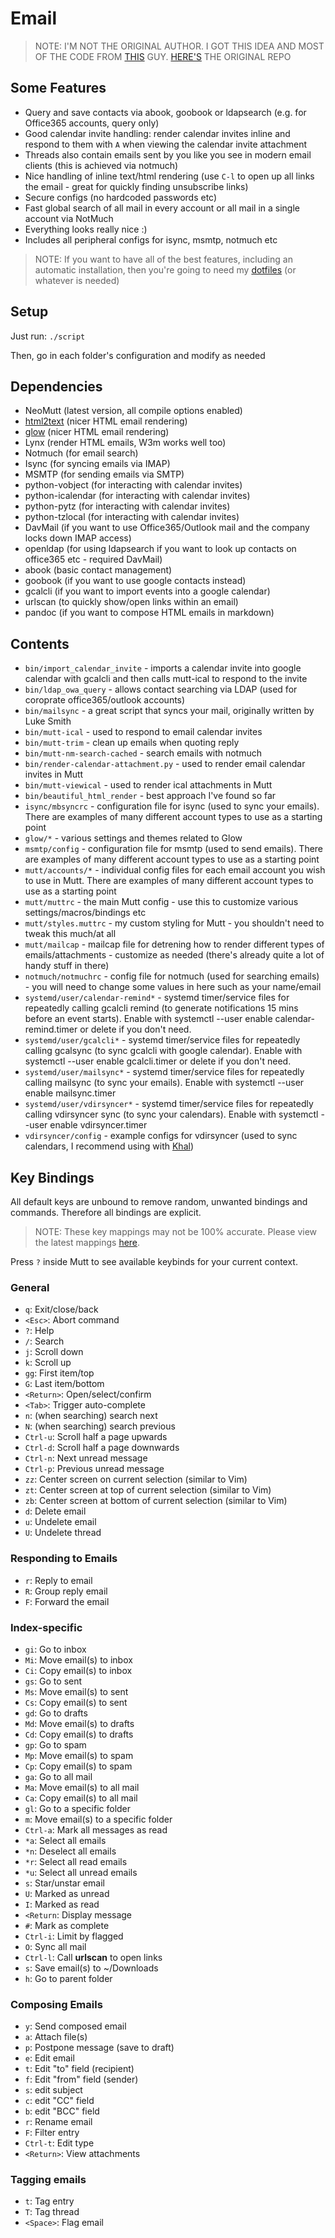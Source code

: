 # Email

> NOTE: I'M NOT THE ORIGINAL AUTHOR. I GOT THIS IDEA AND MOST OF THE CODE FROM
> [THIS](https://github.com/ceuk) GUY. [HERE'S](https://github.com/ceuk/mutt_dotfiles)
> THE ORIGINAL REPO

## Some Features

* Query and save contacts via abook, goobook or ldapsearch (e.g. for Office365
  accounts, query only)
* Good calendar invite handling: render calendar invites inline and respond to
  them with `A` when viewing the calendar invite attachment
* Threads also contain emails sent by you like you see in modern email clients
  (this is achieved via notmuch)
* Nice handling of inline text/html rendering (use `C-l` to open up all links the
  email - great for quickly finding unsubscribe links)
* Secure configs (no hardcoded passwords etc)
* Fast global search of all mail in every account or all mail in a single
  account via NotMuch
* Everything looks really nice :)
* Includes all peripheral configs for isync, msmtp, notmuch etc

> NOTE: If you want to have all of the best features, including an automatic installation,
> then you're going to need my
> [dotfiles](https://github.com/SingularisArt/Singularis) (or whatever is
> needed)

## Setup

Just run: `./script`

Then, go in each folder's configuration and modify as needed

## Dependencies

* NeoMutt (latest version, all compile options enabled)
* [html2text](https://pypi.org/project/html2text/) (nicer HTML email rendering)
* [glow](https://github.com/charmbracelet/glow) (nicer HTML email rendering)
* Lynx (render HTML emails, W3m works well too)
* Notmuch (for email search)
* Isync (for syncing emails via IMAP)
* MSMTP (for sending emails via SMTP)
* python-vobject (for interacting with calendar invites)
* python-icalendar (for interacting with calendar invites)
* python-pytz (for interacting with calendar invites)
* python-tzlocal (for interacting with calendar invites)
* DavMail (if you want to use Office365/Outlook mail and the company locks down
  IMAP access)
* openldap (for using ldapsearch if you want to look up contacts on office365
  etc - required DavMail)
* abook (basic contact management)
* goobook (if you want to use google contacts instead)
* gcalcli (if you want to import events into a google calendar)
* urlscan (to quickly show/open links within an email)
* pandoc (if you want to compose HTML emails in markdown)

## Contents

* `bin/import_calendar_invite` - imports a calendar invite into google calendar
  with gcalcli and then calls mutt-ical to respond to the invite
* `bin/ldap_owa_query` - allows contact searching via LDAP (used for coroprate
  office365/outlook accounts)
* `bin/mailsync` - a great script that syncs your mail, originally written by
  Luke Smith
* `bin/mutt-ical` - used to respond to email calendar invites
* `bin/mutt-trim` - clean up emails when quoting reply
* `bin/mutt-nm-search-cached` - search emails with notmuch
* `bin/render-calendar-attachment.py` - used to render email calendar invites
  in Mutt
* `bin/mutt-viewical` - used to render ical attachments in Mutt
* `bin/beautiful_html_render` - best approach I've found so far
* `isync/mbsyncrc` - configuration file for isync (used to sync your emails).
  There are examples of many different account types to use as a starting point
* `glow/*` - various settings and themes related to Glow
* `msmtp/config` - configuration file for msmtp (used to send emails). There
  are examples of many different account types to use as a starting point
* `mutt/accounts/*` - individual config files for each email account you wish
  to use in Mutt. There are examples of many different account types to use as
  a starting point
* `mutt/muttrc` - the main Mutt config - use this to customize various
  settings/macros/bindings etc
* `mutt/styles.muttrc` - my custom styling for Mutt - you shouldn't need to
  tweak this much/at all
* `mutt/mailcap` - mailcap file for detrening how to render different types of
  emails/attachments - customize as needed (there's already quite a lot of
  handy stuff in there)
* `notmuch/notmuchrc` - config file for notmuch (used for searching emails) -
  you will need to change some values in here such as your name/email
* `systemd/user/calendar-remind*` - systemd timer/service files for repeatedly
  calling gcalcli remind (to generate notifications 15 mins before an event
  starts). Enable with systemctl --user enable calendar-remind.timer or delete
  if you don't need.
* `systemd/user/gcalcli*` - systemd timer/service files for repeatedly calling
  gcalsync (to sync gcalcli with google calendar). Enable with systemctl --user
  enable gcalcli.timer or delete if you don't need.
* `systemd/user/mailsync*` - systemd timer/service files for repeatedly calling
  mailsync (to sync your emails). Enable with systemctl --user enable
  mailsync.timer
* `systemd/user/vdirsyncer*` - systemd timer/service files for repeatedly
  calling vdirsyncer sync (to sync your calendars). Enable with systemctl
  --user enable vdirsyncer.timer
* `vdirsyncer/config` - example configs for vdirsyncer (used to sync calendars,
  I recommend using with [Khal](https://github.com/pimutils/khal))

## Key Bindings

All default keys are unbound to remove random, unwanted bindings and commands.
Therefore all bindings are explicit.

> NOTE: These key mappings may not be 100% accurate. Please view the latest
> mappings [here](mutt/keys/binds.muttrc).

Press `?` inside Mutt to see available keybinds for your current context.

### General

* `q`:        Exit/close/back
* `<Esc>`:    Abort command
* `?`:        Help
* `/`:        Search
* `j`:        Scroll down
* `k`:        Scroll up
* `gg`:       First item/top
* `G`:        Last item/bottom
* `<Return>`: Open/select/confirm
* `<Tab>`:    Trigger auto-complete
* `n`:        (when searching) search next
* `N`:        (when searching) search previous
* `Ctrl-u`:   Scroll half a page upwards
* `Ctrl-d`:   Scroll half a page downwards
* `Ctrl-n`:   Next unread message
* `Ctrl-p`:   Previous unread message
* `zz`:       Center screen on current selection (similar to Vim)
* `zt`:       Center screen at top of current selection (similar to Vim)
* `zb`:       Center screen at bottom of current selection (similar to Vim)
* `d`:        Delete email
* `u`:        Undelete email
* `U`:        Undelete thread

### Responding to Emails

* `r`:        Reply to email
* `R`:        Group reply email
* `F`:        Forward the email

### Index-specific

* `gi`:       Go to inbox
* `Mi`:       Move email(s) to inbox
* `Ci`:       Copy email(s) to inbox
* `gs`:       Go to sent
* `Ms`:       Move email(s) to sent
* `Cs`:       Copy email(s) to sent
* `gd`:       Go to drafts
* `Md`:       Move email(s) to drafts
* `Cd`:       Copy email(s) to drafts
* `gp`:       Go to spam
* `Mp`:       Move email(s) to spam
* `Cp`:       Copy email(s) to spam
* `ga`:       Go to all mail
* `Ma`:       Move email(s) to all mail
* `Ca`:       Copy email(s) to all mail
* `gl`:       Go to a specific folder
* `m`:        Move email(s) to a specific folder
* `Ctrl-a`:   Mark all messages as read
* `*a`:       Select all emails
* `*n`:       Deselect all emails
* `*r`:       Select all read emails
* `*u`:       Select all unread emails
* `s`:        Star/unstar email
* `U`:        Marked as unread
* `I`:        Marked as read
* `<Return`:  Display message
* `#`:        Mark as complete
* `Ctrl-i`:   Limit by flagged
* `O`:        Sync all mail
* `Ctrl-l`:   Call **urlscan** to open links
* `s`:        Save email(s) to ~/Downloads
* `h`:        Go to parent folder

### Composing Emails

* `y`:        Send composed email
* `a`:        Attach file(s)
* `p`:        Postpone message (save to draft)
* `e`:        Edit email
* `t`:        Edit "to" field (recipient)
* `f`:        Edit "from" field (sender)
* `s`:        edit subject
* `c`:        edit "CC" field
* `b`:        edit "BCC" field
* `r`:        Rename email
* `F`:        Filter entry
* `Ctrl-t`:   Edit type
* `<Return>`: View attachments

### Tagging emails

* `t`:        Tag entry
* `T`:        Tag thread
* `<Space>`:  Flag email
